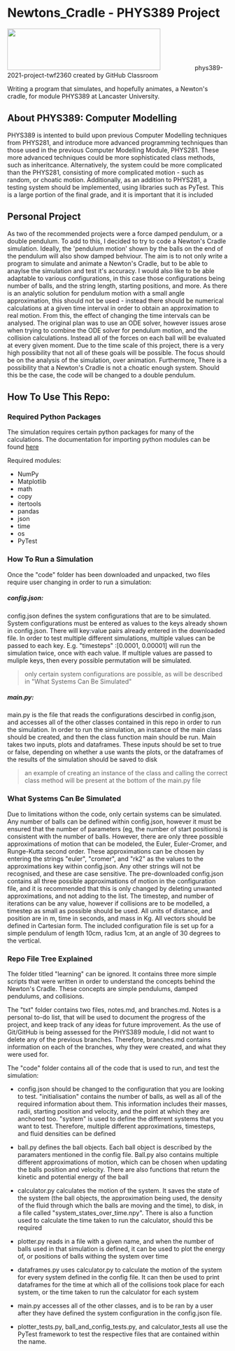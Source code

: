 # Newtons_Cradle - PHYS389 Project
<img src="https://www.lancaster.ac.uk/media/lancaster-university/content-assets/images/fst/logos/Physicslogo.svg" width="350" height="95">
  &nbsp;&nbsp;&nbsp;&nbsp;&nbsp;&nbsp;&nbsp;&nbsp;&nbsp;&nbsp;&nbsp;&nbsp&nbsp;&nbsp;&nbsp;&nbsp;&nbsp;&nbsp;
phys389-2021-project-twf2360 created by GitHub Classroom

Writing a program that simulates, and hopefully animates, a Newton's cradle, for module PHYS389 at Lancaster University. 
## About PHYS389: Computer Modelling
PHYS389 is intented to build upon previous Computer Modelling techniques from PHYS281, and introduce more advanced programming techniques than those used in the previous Computer Modelling Module, PHYS281. These more advanced techniques could be more sophisticated class methods, such as inheritcance. Alternatively, the system could be more complicated than the PHYS281, consisting of more complicated motion - such as random, or choatic motion. Additionally, as an addition to PHYS281, a testing system should be implemented, using libraries such as PyTest. This is a large portion of the final grade, and it is important that it is included

## Personal Project 
As two of the recommended projects were a force damped pendulum, or a double pendulum. To add to this, I decided to try to code a Newton's Cradle simulation. Ideally, the 'pendulum motion' shown by the balls on the end of the pendulum will also show damped behviour. 
The aim is to not only write a program to simulate and animate a Newton's Cradle, but to be able to anaylse the simulation and test it's accuracy. I would also like to be able adaptable to various configurations, in this case those configurations being number of balls, and the string length, starting positions, and more. As there is an analytic solution for pendulum motion with a small angle approximation, this should not be used - instead there should be numerical calculations at a given time interval in order to obtain an approximation to real motion. From this, the effect of changing the time intervals can be analysed. The original plan was to use an ODE solver, however issues arose when trying to combine the ODE solver for pendulum motion, and the collision calculations. Instead all of the forces on each ball will be evaluated at every given moment. Due to the time scale of this project, there is a very high possibility that not all of these goals will be possible. The focus should be on the analysis of the simulation, over animation. 
Furthermore, There is a possibility that a Newton's Cradle is not a choatic enough system. Should this be the case, the code will be changed to a double pendulum. 

## How To Use This Repo:

### Required Python Packages
The simulation requires certain python packages for many of the calculations. The documentation for importing python modules can be found [here](https://pip.pypa.io/en/stable/)

Required modules:
 - NumPy
 - Matplotlib
 - math
 - copy
 - itertools 
 - pandas
 - json 
 - time 
 - os
 - PyTest

### How To Run a Simulation
Once the "code" folder has been downloaded and unpacked, two files require user changing in order to run a simulation:
##### config.json:
config.json defines the system configurations that are to be simulated. System configurations must be entered as values to the keys already shown in config.json. There will key:value pairs already entered in the downloaded file. In order to test multiple different simulations, multiple values can be passed to each key. E.g. "timesteps" :[0.0001, 0.00001] will run the simulation twice, once with each value. If multiple values are passed to muliple keys, then every possible permutation will be simulated. 
> only certain system configurations are possible, as will be described in "What Systems Can Be Simulated" 
##### main.py:
main.py is the file that reads the configurations descirbed in config.json, and accesses all of the other classes contained in this repo in order to run the simulation. In order to run the simulation, an instance of the main class should be created, and then the class function main should be run. Main takes two inputs, plots and dataframes. These inputs should be set to true or false, depending on whether a use wants the plots, or the dataframes of the results of the simulation should be saved to disk
> an example of creating an instance of the class and calling the correct class method will be present at the bottom of the main.py file
### What Systems Can Be Simulated   
Due to limitations withon the code, only certain systems can be simulated. Any number of balls can be defined within config.json, however it must be ensured that the number of parameters (eg, the number of start positions) is consistent with the number of balls. However, there are only three possible approximations of motion that can be modeled, the Euler, Euler-Cromer, and Runge-Kutta second order. These approximations can be chosen by entering the strings "euler", "cromer", and "rk2" as the values to the approximations key within config.json. Any other strings will not be recognised, and these are case sensitive. The pre-downloaded config.json contains all three possible approximations of motion in the configuration file, and it is recommended that this is only changed by deleting unwanted approximations, and not adding to the list. The timestep, and number of iterations can be any value, however if collisions are to be modelled, a timestep as small as possible should be used. All units of distance, and position are in m, time in seconds, and mass in Kg. All vectors should be defined in Cartesian form. The included configuration file is set up for a simple pendulum of length 10cm, radius 1cm, at an angle of 30 degrees to the vertical. 


### Repo File Tree Explained 
The folder titled "learning" can be ignored. It contains three more simple scripts that were written in order to understand the concepts behind the Newton's Cradle. These concepts are simple pendulums, damped pendulums, and collisions.

The "txt" folder contains two files, notes.md, and branches.md. Notes is a personal to-do list, that will be used to document the progress of the project, and keep track of any ideas for future improvement. As the use of Git/GitHub is being assessed for the PHYS389 module, I did not want to delete any of the previous branches. Therefore, branches.md contains information on each of the branches, why they were created, and what they were used for.

The "code" folder contains all of the code that is used to run, and test the simulation:
    
  - config.json should be changed to the configuration that you are looking to test. "initialisation" contains the number of balls, as well as all of the required information about them. This information includes their masses, radii, starting position and velocity, and the point at which they are anchored too.  "system" is used to define the different systems that you want to test. Therefore, multiple different approximations, timesteps, and fluid densities can be defined
    
  - ball.py defines the ball objects. Each ball object is described by the paramaters mentioned in the config file. Ball.py also contains multiple different approximations of motion, which can be chosen when updating the balls position and velocity. There are also functions that return the kinetic and potential energy of the ball
    
  - calculator.py calculates the motion of the system. It saves the state of the system (the ball objects, the approximation being used, the density of the fluid through which the balls are moving and the time), to disk, in a file called "system_states_over_time.npy". There is also a function used to calculate the time taken to run the calculator, should this be required
   
  - plotter.py reads in a file with a given name, and when the number of balls used in that simulation is defined, it can be used to plot the energy of, or positions of balls withing the system over time 
    
  - dataframes.py uses calculator.py to calculate the motion of the system for every system defined in the config file. It can then be used to print dataframes for the time at which all of the collisions took place for each system, or the time taken to run the calculator for each system

  - main.py accesses all of the other classes, and is to be ran by a user after they have defined the system configuration in the config.json file.

  - plotter_tests.py, ball_and_config_tests.py, and calculator_tests all use the PyTest framework to test the respective files that are contained within the name. 



